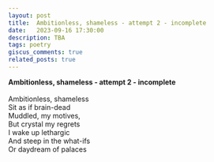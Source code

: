 ```yaml
---
layout: post
title:  Ambitionless, shameless - attempt 2 - incomplete
date:   2023-09-16 17:30:00
description: TBA
tags: poetry
giscus_comments: true
related_posts: true
---
```


<div class="poem">
<b>Ambitionless, shameless - attempt 2 - incomplete</b><br><br>Ambitionless, shameless<br>Sit as if brain-dead<br>Muddled, my motives,<br>But crystal my regrets<br>I wake up lethargic<br>And steep in the what-ifs<br>Or daydream of palaces<br><br><br></div>